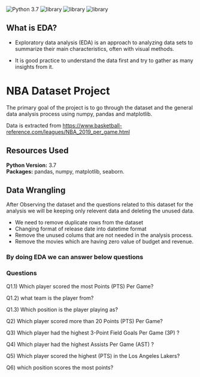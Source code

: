  ![Python 3.7](https://img.shields.io/badge/Python-3.7-brightgreen.svg) ![library](https://img.shields.io/badge/Library-numpy-orange.svg) ![library](https://img.shields.io/badge/Library-matplotlib-blueviolet.svg) ![library](https://img.shields.io/badge/Library-seaborn-9cf.svg)

## What is EDA?

- Exploratory data analysis (EDA) is an approach to analyzing data sets to summarize their main characteristics, often with visual methods. 

- It is good practice to understand the data first and try to gather as many insights from it. 

# NBA Dataset Project

The primary goal of the project is to go through the dataset and the general data analysis process using numpy, pandas and matplotlib. 

Data is extracted from https://www.basketball-reference.com/leagues/NBA_2019_per_game.html

## Resources Used 
**Python Version:** 3.7  
**Packages:** pandas, numpy, matplotlib, seaborn.

## Data Wrangling
After Observing the dataset and the questions related to this dataset for the analysis we will be keeping only relevent data and deleting the unused data.

- We need to remove duplicate rows from the dataset
- Changing format of release date into datetime format
- Remove the unused colums that are not needed in the analysis process.
- Remove the movies which are having zero value of budget and revenue.

### By doing EDA we can answer below questions

### Questions

Q1.1) Which player scored the most Points (PTS) Per Game?

Q1.2) what team is the player from?

Q1.3) Which position is the player playing as?

Q2) Which player scored more than 20 Points (PTS) Per Game?

Q3) Which player had the highest 3-Point Field Goals Per Game (3P) ?

Q4) Which player had the highest Assists Per Game (AST) ?

Q5) Which player scored the highest (PTS) in the Los Angeles Lakers?

Q6) which position scores the most points?

